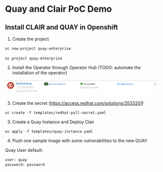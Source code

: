 # Quay and Clair PoC Demo

## Install CLAIR and QUAY in Openshift

1. Create the project

```
oc new-project quay-enterprise

oc project quay-enterprise
```

2. Install the Operator through Operator Hub (TODO: automate the installation of the operator)

<img src="pics/quay0.png" alt="quay0" width="500"/>

3. Create the secret (https://access.redhat.com/solutions/3533201)

```
oc create -f templates/redhat-pull-secret.yaml
```

3. Create a Quay Instance and Deploy Clair

```
oc apply -f templates/quay-instance.yaml
```

4. Push one sample image with some vulnerabilities to the new QUAY

Quay User default:

```
user: quay
password: password
```

